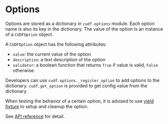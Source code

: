 # Options

Options are stored as a dictionary in `cudf.options` module.
Each option name is also its key in the dictionary.
The value of the option is an instance of a `CUDFOption` object.

A `CUDFOption` object has the following attributes:
- `value`: the current value of the option
- `description`: a text description of the option
- `validator`: a boolean function that returns `True` if value is valid,
`False` otherwise.

Developers can use `cudf.options._register_option` to add options to the dictionary.
`cudf.get_option` is provided to get config value from the dictionary.

When testing the behavior of a certain option,
it is advised to use [yield fixture](https://docs.pytest.org/en/7.1.x/how-to/fixtures.html#yield-fixtures-recommended) to setup and cleanup the option.

See [API reference](api.options) for detail.
